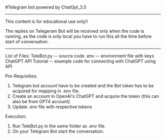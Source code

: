 #Telegram bot powered by ChatGpt_3.5
***********************************************************************************

This content is for educational use only!!

The replies on Telegeram Bot will be received only when the code is running, as the
code is only local you have to run this all the time before start of conversation.

***********************************************************************************

List of Files:
TeleBot.py	--	source code
.env		--	environment file with keys
ChatGPT API Tutorial --	example code for connecting with ChatGPT using API

Pre-Requisities:
1. Telegram bot account have to be created and the Bot token has to be acquired for mapping in .env file.
2. Create an account in OpenAI's ChatGPT and acquire the token {this can also be from GPT4 account}
3. Update .env file with respective tokens

Execution:
1. Run TeleBot.py in the same folder as .env file.
2. On your Telegram Bot start the conversation.
